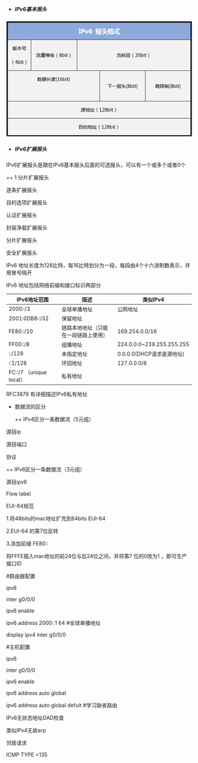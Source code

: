 + ##### IPv6基本报头

![IPv6基本报头](.\images\IPv6基本报头.png)

+ ##### IPv6扩展报头

IPv6扩展报头是跟在IPv6基本报头后面的可选报头，可以有一个或多个或者0个

++    1 分片扩展报头

逐条扩展报头

目的选项扩展报头

认证扩展报头

封装净载扩展报头

分片扩展报头

安全扩展报头



IPv6 地址长度为128比特，每16比特划分为一段，每段由4个十六进制数表示，并用冒号隔开

IPv6 地址包括网络前缀和接口标识两部分



| IPv6地址范围            | 描述                                 | 类似IPv4                  |
| ----------------------- | ------------------------------------ | ------------------------- |
| 2000::/3                | 全球单播地址                         | 公网地址                  |
| 2001:0DB8::/32          | 保留地址                             |                           |
| FE80::/10               | 链路本地地址（只能在一段链路上使用） | 169.254.0.0/16            |
| FF00::/8                | 组播地址                             | 224.0.0.0~239.255.255.255 |
| ::/128                  | 未指定地址                           | 0.0.0.0(DHCP请求是源地址) |
| ::1/128                 | 环回地址                             | 127.0.0.0/8               |
| FC::/7 （unique local） | 私有地址                             |                           |

RFC3879 有详细描述IPv6私有地址

+ 数据流的区分

  ++    IPv4区分一条数据流（5元组）

源目ip

源目端口

协议

++    IPv6区分一条数据流（3元组）

源目ipv6

Flow label







EUI-64规范

1.将48bits的mac地址扩充到64bits EUI-64

2.EUI-64 的第7位反转

3.添加前缀 FE80::

将FFFE插入mac地址的前24位与后24位之间，并将第7 位的0改为1 ，即可生产接口ID 



#路由器配置

ipv6 

inter  g0/0/0 

ipv6 enable

ipv6 address 2000::1 64     #全球单播地址

display ipv4 inter g0/0/0



#主机配置

ipv6 

inter g0/0/0

ipv6 enable 

ipv6 address auto global 

ipv6 address auto global  defult  #学习缺省路由





IPv6无状态地址DAD检查

类似IPv4无故arp

邻居请求

ICMP TYPE =135

